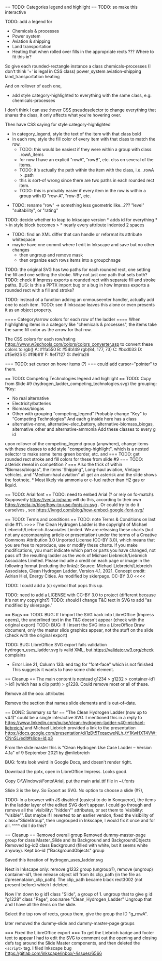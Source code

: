 == TODO: Categories legend and highlight ==
TODO: so make this interactive

TODO: add a legend for
* Chemicals & processes
* Power system
* Aviation & shipping
* Land transportation
* Heating
that when rolled over fills in the appropriate rects
??? Where to fit this in?

So give each rounded-rectangle instance a class
chemicals-processes (I don't think '+' is legal in CSS class)
power_system
aviation-shipping
land_transportation
heating

And on rollover of each one,
 * add style category-highlighted to everything with the same class, e.g. chemicals-processes

I don't think I can use :hover CSS pseudoselector to change everything that shares the class,
it only affects what you're hovering over.

Then have CSS saying for style category-highlighted
* In category_legend, style the text of the item with that class bold
* In each row, style the fill color of every item with that class to match the row.
  - TODO: this would be easiest if they were within a group with class .rowA_items
  - for now I have an explicit "rowA", "rowB", etc. clss on several of the items.
  - TODO: it's actually the path within the item with the class, i.e. .rowA > .path
  - this is sort-of wrong since there are two paths in each rounded rect item.
  - TODO: this is probably easier if every item in the row is within a group with ID "row-A", "row-B", etc.
- TODO: rename "row" -> something less geometric like...??? "level" "suitability", or "rating"

TODO: decide whether to leap to Inkscape version
	* adds id for everything
	* > in style block becomes &gt;
	* nearly every attribute indented 2 spaces
  - TODO: find an XML differ that can handle or reformat its attribute whitespace
  - maybe have one commit where I edit in Inkscape and save but no other changes
    - then ungroup and remove mask
    - then organize each rows items into a groupchnage

TODO: the original SVG has two paths for each rounded rect, one setting the fill and one setting the stroke. Why not just one path that sets both?
TODO: check if Impress exports a rounded rect with separate fill and stroke paths.
BUG: is this a PPTX import bug or a bug in how Impress exports a rounded rect with a fill and stroke?

TODO: instead of a function adding an onmouseenter handler, actually add one to each item.
TODO: see if Inkscape leaves this alone or even presents it as an object property.


==== Category/arrow colors for each row of the ladder ====
When highlighting items in a category like "chemicals & processes", the items take the same fill color as the arrow for that row.

The CSS colors for each row/rating https://www.w3schools.com/colors/colors_converter.asp to convert these colors to rgb()
A: #1fa550
B: #54b149 rgb(84, 177, 73)
C: #bcd033
D: #f5e925
E: #f9b61f
F: #ef7127
G: #e61a26

=== TODO: set cursor on hover items (?) ===
could add cursor="pointer" to them.


== TODO: Competing Technologies legend and highlight ==
TODO: Copy from Slide #9 (hydrogen_ladder_competing_technologies.svg) the grouping:
"Key:
* No real alternative
* Electricity/batteries
* Biomass/biogas
* Other
with grouping "competing_legend"
Probably change "Key" to "Competing Technologies"
And each g inside here has a class
* alternative-none, alternative-elec_battery, alternative-biomass_biogas, alternative_other and alternative-ammonia
Add these classes to every g id

upon rollover of the competing_legend group (anywhere), change items with these classes to add style "competing-highlight", which is a nested selector to make some items green border, etc.
and 
=== TODO: get rounded rect stroke and fill colors for these from slide #9
=== TODO: asterisk reveal in competition ? ===
Also the trick of within "Biomass/biogas", the items 'Shipping", Long-haul aviation, Vintage vehicles, and "Medium-haul aviation" all get an asterisk and the slide shows the footnote.
     * Most likely via ammonia or e-fuel rather than H2 gas or liquid.

== TODO: Arial font ==
TODO: need to embed Arial (? or rely on fc-match). Supposedly https://vecta.io/nano will do this, according to their own https://vecta.io/blog/how-to-use-fonts-in-svg . Or could try to do it ourselves , see https://lvngd.com/blog/how-embed-google-font-svg/


== TODO: Terms and conditions ==
TODO: note Terms & Conditions on last slide #11.
	>>>>
	The Clean Hydrogen Ladder is the copyright of Michael Liebreich/Liebreich Associates Limited. We are releasing these charts (but not any accompanying article or presentation) under the terms of a Creative Commons Attribution 3.0 Unported License (CC-BY 3.0), which means that you are free to reproduce, use or modify these charts. If you make modifications, you must indicate which part or parts you have changed, not pass off the resulting ladder as the work of Michael Liebreich/Liebreich Associates Limited. Please include a credit on each page or image in the following format (including the links):
		Source: Michael Liebreich/Liebreich Associates, Clean Hydrogen Ladder, Version 4.1, 2021.
Concept credit: Adrian Hiel, Energy Cities. As modified by skierpage. CC-BY 3.0
	<<<<

TODO: I could add a (c) symbol that pops this up.

TODO: need to add a LICENSE with CC-BY 3.0 to project (different because it's not my copyright?)
TODO: should I change T&C text in SVG to add "as modified by skierpage."

== Bugs ==
TODO: BUG: If I import the SVG back into LibreOffice (Impress opens), the underlined text in the T&C doesn't appear (check with the original export)
TODO: BUG: If I insert the SVG into a LibreOffice Draw document, only the master slide graphics appear, not the stuff on the slide (check with the original export)

TODO: BUG: LibreOffice SVG export fails validation
hydrogen_uses_ladder.svg is valid XML, but 
https://validator.w3.org/check complains

*  Error Line 21, Column 133: end tag for "font-face" which is not finished 
   <font-face font-family="Arial embedded" units-per-em="2048" font-weight="normal" font-style="normal" ascent="1852" descent="423"/>
This suggests it wants to have some child element.

== Cleanup ==
The main content is nestead g1234 > g1232 > container-id1 > id1 (which has a clip path) > g1228. Could remove most or all of these.

Remove all the ooo: attributes

Remove the <defs> section that names slide elements and is out-of-date.

== DONE: Summary so far ==
"The Clean Hydrogen Ladder (now up to v4.1)" could be a single interactive SVG.
I mentioned this in a reply to https://www.linkedin.com/pulse/clean-hydrogen-ladder-v40-michael-liebreich/
and Michael Liebrich provided a link to the presentation https://docs.google.com/presentation/d/1zDt5TxqacweNLh_tY1KwHXT4VW-CNnSL/edit#slide=id.p3

From the slide master this is "Clean Hydrogen Use Case Ladder – Version 4.1a" of 9 September 2021 by @mliebreich

BUG: fonts look weird in Google Docs, and doesn't render right.

Download the pptx, open in LibreOffice Impress. Looks good.

Copy C:\Windows\Fonts\Arial, put the main arial.ttf file in ~/.fonts

Slide 3 is the key.
So Export as SVG. No option to choose a slide (!!?),

TODO: In a browser with JS disabled (easiest to do in Konqueror), the items in the ladder layer of the edited SVG don't appear. I could go through and remove all the 'visibility: "hidden"' attributes, or set them to 'visibility: "visible"'. But maybe if I reverted to an earlier version, fixed the visibility of class="SlideGroup", then ungrouped in Inkscape, I would fix it once and for all. 
^^^^ did I do this?

== Cleanup ==
Removed overall group
Removed dummy-master-page group for class Master_Slide and its Background and BackgroundObjects
Removed bg-id2 class Background (filled with white, but it seems white anyway).
Kept bo-id ("BackgroundObjects" group

Saved this iteration of hydrogen_uses_ladder.svg

Next in Inkscape only: remove g1232 group (ungroup?), remove (ungroup) container-id1, then release object id1 from its clip_path (in the file as #presenataion_clip_path).
The clip_path became black rect3002 (not present before) which I deleted.

Now I'm down to g id1 class "Slide", a group of 1. ungroup that to give g id "g1228" class "Page", ooo:name "Clean_Hydrogen_Ladder"
Ungroup that and I have all the items on the slide.

Select the top row of rects, group them, give the group the ID "g_rowA".

later removed the dummy-slide and dummy-master-page groups

=== Fixed the LibreOffice export ===
To get the Liebrich badge and footer text to appear I had to edit the SVG to comment out the opening and closing defs tag around the Slide Master components, and then deleted the `<script>` tag.
I filed Inkscape bug https://gitlab.com/inkscape/inbox/-/issues/6566

